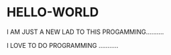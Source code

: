 # HELLO-WORLD
I AM JUST A NEW LAD TO THIS PROGAMMING..........

I LOVE TO DO PROGRAMMING ...........
